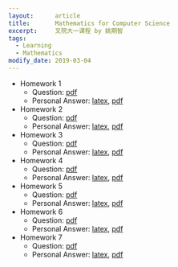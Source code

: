 ```yaml
---
layout:      article
title:       Mathematics for Computer Science
excerpt:     叉院大一课程 by 姚期智
tags:
  - Learning
  - Mathematics
modify_date: 2019-03-04
---
```


<!--more-->

+ Homework 1
  + Question: [pdf](/assets/mcs/hw1/HW1.pdf)
  + Personal Answer: [latex](/assets/mcs/hw1/hw1_2015010697.tex), [pdf](/assets/mcs/hw1/hw1_2015010697.pdf)
+ Homework 2
  - Question: [pdf](/assets/mcs/hw2/HW2.pdf)
  - Personal Answer: [latex](/assets/mcs/hw2/hw2_2015010697.tex), [pdf](/assets/mcs/hw2/hw2_2015010697.pdf)
+ Homework 3
  - Question: [pdf](/assets/mcs/hw3/HW3.pdf)
  - Personal Answer: [latex](/assets/mcs/hw3/hw3_2015010697.tex), [pdf](/assets/mcs/hw3/hw3_2015010697.pdf)
+ Homework 4
  - Question: [pdf](/assets/mcs/hw4/HW4.pdf)
  - Personal Answer: [latex](/assets/mcs/hw4/hw4_2015010697.tex), [pdf](/assets/mcs/hw4/hw4_2015010697.pdf)
+ Homework 5
  - Question: [pdf](/assets/mcs/hw5/HW5.pdf)
  - Personal Answer: [latex](/assets/mcs/hw5/hw5_2015010697.tex), [pdf](/assets/mcs/hw5/hw5_2015010697.pdf)
+ Homework 6
  - Question: [pdf](/assets/mcs/hw6/HW6.pdf)
  - Personal Answer: [latex](/assets/mcs/hw6/hw6_2015010697.tex), [pdf](/assets/mcs/hw6/hw6_2015010697.pdf)
+ Homework 7
  - Question: [pdf](/assets/mcs/hw7/HW7.pdf)
  - Personal Answer: [latex](/assets/mcs/hw7/hw7_2015010697.tex), [pdf](/assets/mcs/hw7/hw7_2015010697.pdf)
